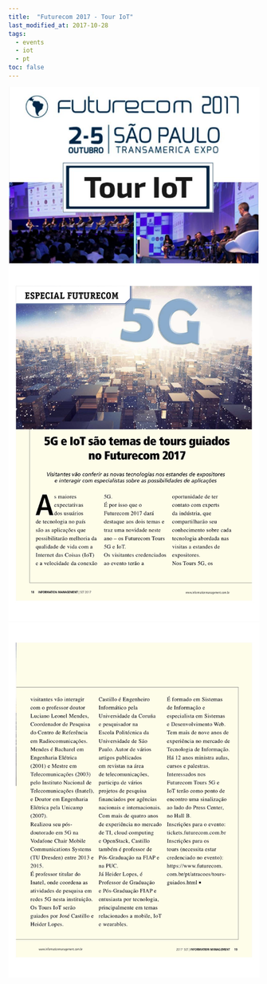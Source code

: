 ```yaml
---
title:  "Futurecom 2017 - Tour IoT"
last_modified_at: 2017-10-28
tags:
  - events
  - iot
  - pt
toc: false
---
```


![](/assets/images/posts/2017-10-28-futurecom2017/00.jpeg)
![](/assets/images/posts/2017-10-28-futurecom2017/01.jpg)
![](/assets/images/posts/2017-10-28-futurecom2017/02.jpg)
